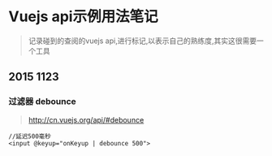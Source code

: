 # Vuejs api示例用法笔记
> 记录碰到的查阅的vuejs api,进行标记,以表示自己的熟练度,其实这很需要一个工具


## 2015 1123

### 过滤器 debounce
> http://cn.vuejs.org/api/#debounce
```
//延迟500毫秒
<input @keyup="onKeyup | debounce 500">
```

